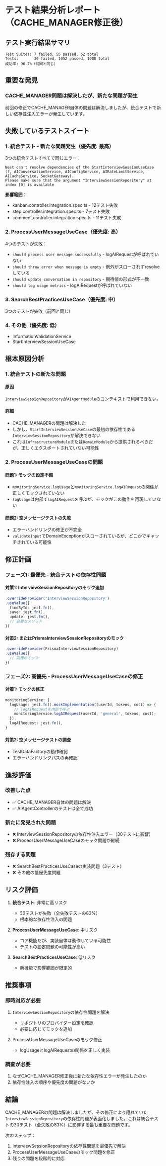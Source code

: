 # テスト結果分析レポート（CACHE_MANAGER修正後）

## テスト実行結果サマリ

```
Test Suites: 7 failed, 55 passed, 62 total
Tests:       36 failed, 1052 passed, 1088 total
成功率: 96.7%（前回と同じ）
```

## 重要な発見

### CACHE_MANAGER問題は解決したが、新たな問題が発生

前回の修正でCACHE_MANAGER自体の問題は解決しましたが、統合テストで新しい依存性注入エラーが発生しています。

## 失敗しているテストスイート

### 1. 統合テスト - 新たな問題発生（優先度: 最高）
3つの統合テストすべてで同じエラー：
```
Nest can't resolve dependencies of the StartInterviewSessionUseCase 
(?, AIConversationService, AIConfigService, AIRateLimitService, AICacheService, SocketGateway). 
Please make sure that the argument "InterviewSessionRepository" at index [0] is available
```

**影響範囲**：
- kanban.controller.integration.spec.ts - 12テスト失敗
- step.controller.integration.spec.ts - 7テスト失敗  
- comment.controller.integration.spec.ts - 11テスト失敗

### 2. ProcessUserMessageUseCase（優先度: 高）
4つのテストが失敗：
- `should process user message successfully` - logAIRequestが呼ばれていない
- `should throw error when message is empty` - 例外がスローされずresolveしている
- `should update conversation in repository` - 期待値の形式が不一致
- `should log usage metrics` - logAIRequestが呼ばれていない

### 3. SearchBestPracticesUseCase（優先度: 中）
3つのテストが失敗（前回と同じ）

### 4. その他（優先度: 低）
- InformationValidationService
- StartInterviewSessionUseCase

## 根本原因分析

### 1. 統合テストの新たな問題

#### 原因
`InterviewSessionRepository`が`AIAgentModule`のコンテキストで利用できない。

#### 詳細
- CACHE_MANAGERの問題は解決した
- しかし、`StartInterviewSessionUseCase`の最初の依存性である`InterviewSessionRepository`が解決できない
- これは`InfrastructureModule`または`DomainModule`から提供されるべきだが、正しくエクスポートされていない可能性

### 2. ProcessUserMessageUseCaseの問題

#### 問題1: モックの設定不備
- `monitoringService.logUsage`と`monitoringService.logAIRequest`の関係が正しくモックされていない
- `logUsage`は内部で`logAIRequest`を呼ぶが、モックがこの動作を再現していない

#### 問題2: 空メッセージテストの失敗
- エラーハンドリングの修正が不完全
- `validateInput`でDomainExceptionがスローされているが、どこかでキャッチされている可能性

## 修正計画

### フェーズ1: 最優先 - 統合テストの依存性問題

#### 対策1: InterviewSessionRepositoryのモック追加
```typescript
.overrideProvider('InterviewSessionRepository')
.useValue({
  findById: jest.fn(),
  save: jest.fn(),
  update: jest.fn(),
  // 必要なメソッド
})
```

#### 対策2: またはPrismaInterviewSessionRepositoryのモック
```typescript
.overrideProvider(PrismaInterviewSessionRepository)
.useValue({
  // 同様のモック
})
```

### フェーズ2: 高優先 - ProcessUserMessageUseCaseの修正

#### 対策1: モックの修正
```typescript
monitoringService: {
  logUsage: jest.fn().mockImplementation((userId, tokens, cost) => {
    // logAIRequestを内部で呼ぶ
    monitoringService.logAIRequest(userId, 'general', tokens, cost);
  }),
  logAIRequest: jest.fn(),
}
```

#### 対策2: 空メッセージテストの調査
- TestDataFactoryの動作確認
- エラーハンドリングパスの再確認

## 進捗評価

### 改善した点
- ✅ CACHE_MANAGER自体の問題は解決
- ✅ AIAgentControllerのテストは全て成功

### 新たに発見された問題
- ❌ InterviewSessionRepositoryの依存性注入エラー（30テストに影響）
- ❌ ProcessUserMessageUseCaseのモック問題が継続

### 残存する問題
- ❌ SearchBestPracticesUseCaseの実装問題（3テスト）
- ❌ その他の低優先度問題

## リスク評価

1. **統合テスト**: 非常に高リスク
   - 30テストが失敗（全失敗テストの83%）
   - 根本的な依存性注入の問題

2. **ProcessUserMessageUseCase**: 中リスク
   - コア機能だが、実装自体は動作している可能性
   - テストの設定問題の可能性が高い

3. **SearchBestPracticesUseCase**: 低リスク
   - 新機能で影響範囲が限定的

## 推奨事項

### 即時対応が必要
1. `InterviewSessionRepository`の依存性問題を解決
   - リポジトリのプロバイダー設定を確認
   - 必要に応じてモックを追加

2. ProcessUserMessageUseCaseのモック修正
   - logUsageとlogAIRequestの関係を正しく実装

### 調査が必要
1. なぜCACHE_MANAGER修正後に新たな依存性エラーが発生したのか
2. 依存性注入の順序や優先度の問題がないか

## 結論

CACHE_MANAGERの問題は解決しましたが、その修正により隠れていた`InterviewSessionRepository`の依存性問題が表面化しました。これは統合テストの30テスト（全失敗の83%）に影響する最も重要な問題です。

次のステップ：
1. InterviewSessionRepositoryの依存性問題を最優先で解決
2. ProcessUserMessageUseCaseのモック問題を修正
3. 残りの問題を段階的に対応